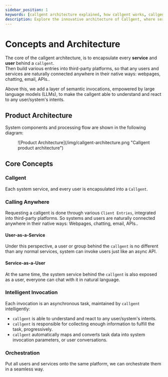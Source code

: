 ```yaml
---
sidebar_position: 1
keywords: [callgent architecture explained, how callgent works, callgent system components, how to connect services using callgent, semantic invocation in callgent, diagram of callgent product architecture, how callgent integrates into APIs, understanding callgent’s system flow,Integration Platform as a Service, iPaaS]
description: Explore the innovative architecture of Callgent, where services and users are encapsulated behind callgents to seamlessly connect through web, chat, email, and APIs. Learn how semantic invocations enhance interactions.
---
```


# Concepts and Architecture

The core of the callgent architecture, is to encapsulate every **service** and **user** behind a `callgent`.  
Then build various entries into third-party platforms, so that any users and services are naturally connected anywhere in their native ways: webpages, chatting, email, APIs..  

Above this, we add a layer of semantic invocations, empowered by large language models (LLMs), to make the callgent able to understand and react to any user/system's intents.

## Product Architecture

System components and processing flow are shown in the following diagram:

<figure>
![Product Architecture](/img/callgent-architecture.png "Callgent product architecture")
</figure>

## Core Concepts

### Callgent

Each system service, and every user is encapsulated into a `Callgent`. 

### Calling Anywhere

Requesting a callgent is done through various `Client Entries`, integrated into third-party platforms. So systems and users are naturally connected anywhere in their native ways: Webpages, chatting, email, APIs..

#### User-as-a-Service

Under this perspective, a user or group behind the `callgent` is no different than any normal services, system can invoke users just like an async API.

#### Service-as-a-User

At the same time, the system service behind the `callgent` is also exposed as a user, everyone can chat with it in natural language.  

### Intelligent Invocation

Each invocation is an asynchronous task, maintained by `callgent` intelligently:

- `callgent` is able to understand and react to any user/system's intents.
- `callgent` is responsible for collecting enough information to fulfill the task, progressively.
- `callgent` automatically maps and converts task data into system invocation parameters, or user conversations.

### Orchestration

Put all users and services onto the same platform, we can orchestrate them in a seamless way.
